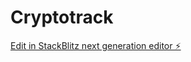 # Cryptotrack

[Edit in StackBlitz next generation editor ⚡️](https://stackblitz.com/~/github.com/JanKJS/Cryptotrack)